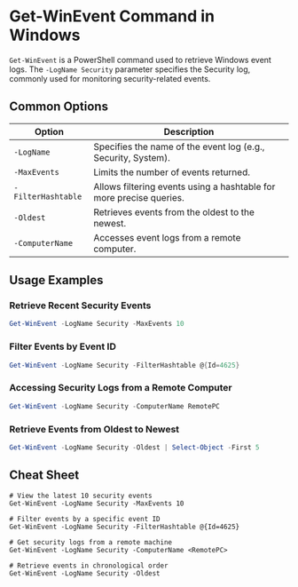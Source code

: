 # Get-WinEvent Command in Windows

`Get-WinEvent` is a PowerShell command used to retrieve Windows event logs. The `-LogName Security` parameter specifies the Security log, commonly used for monitoring security-related events.

## Common Options

| Option                    | Description                                                      |
|---------------------------|------------------------------------------------------------------|
| `-LogName`                | Specifies the name of the event log (e.g., Security, System).    |
| `-MaxEvents`              | Limits the number of events returned.                            |
| `-FilterHashtable`        | Allows filtering events using a hashtable for more precise queries. |
| `-Oldest`                 | Retrieves events from the oldest to the newest.                  |
| `-ComputerName`           | Accesses event logs from a remote computer.                      |

## Usage Examples

### Retrieve Recent Security Events
```powershell
Get-WinEvent -LogName Security -MaxEvents 10
```

### Filter Events by Event ID
```powershell
Get-WinEvent -LogName Security -FilterHashtable @{Id=4625}
```

### Accessing Security Logs from a Remote Computer
```powershell
Get-WinEvent -LogName Security -ComputerName RemotePC
```

### Retrieve Events from Oldest to Newest
```powershell
Get-WinEvent -LogName Security -Oldest | Select-Object -First 5
```

## Cheat Sheet

```plaintext
# View the latest 10 security events
Get-WinEvent -LogName Security -MaxEvents 10

# Filter events by a specific event ID
Get-WinEvent -LogName Security -FilterHashtable @{Id=4625}

# Get security logs from a remote machine
Get-WinEvent -LogName Security -ComputerName <RemotePC>

# Retrieve events in chronological order
Get-WinEvent -LogName Security -Oldest
```
